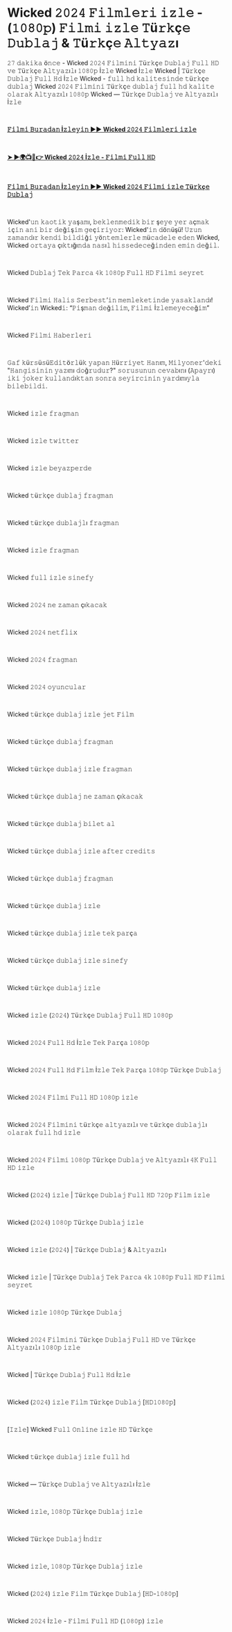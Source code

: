 <h1 style="text-align: left;">Wicked 𝟸𝟶𝟸𝟺 𝙵𝚒𝚕𝚖𝚕𝚎𝚛𝚒 𝚒𝚣𝚕𝚎 - (𝟷𝟶𝟾𝟶𝚙) 𝙵𝚒𝚕𝚖𝚒 𝚒𝚣𝚕𝚎 𝚃ü𝚛𝚔ç𝚎 𝙳𝚞𝚋𝚕𝚊𝚓 &amp; 𝚃ü𝚛𝚔ç𝚎 𝙰𝚕𝚝𝚢𝚊𝚣ı</h1><p>𝟸𝟽 𝚍𝚊𝚔𝚒𝚔𝚊 ö𝚗𝚌𝚎 - Wicked 𝟸𝟶𝟸𝟺 𝙵𝚒𝚕𝚖𝚒𝚗𝚒 𝚃ü𝚛𝚔ç𝚎 𝙳𝚞𝚋𝚕𝚊𝚓 𝙵𝚞𝚕𝚕 𝙷𝙳 𝚟𝚎 𝚃ü𝚛𝚔ç𝚎 𝙰𝚕𝚝𝚢𝚊𝚣ı𝚕ı 𝟷𝟶𝟾𝟶𝚙 İ𝚣𝚕𝚎 Wicked İ𝚣𝚕𝚎 Wicked | 𝚃ü𝚛𝚔ç𝚎 𝙳𝚞𝚋𝚕𝚊𝚓 𝙵𝚞𝚕𝚕 𝙷𝚍 İ𝚣𝚕𝚎 Wicked - 𝚏𝚞𝚕𝚕 𝚑𝚍 𝚔𝚊𝚕𝚒𝚝𝚎𝚜𝚒𝚗𝚍𝚎 𝚝ü𝚛𝚔ç𝚎 𝚍𝚞𝚋𝚕𝚊𝚓 Wicked 𝟸𝟶𝟸𝟺 𝙵𝚒𝚕𝚖𝚒𝚗𝚒 𝚃ü𝚛𝚔ç𝚎 𝚍𝚞𝚋𝚕𝚊𝚓 𝚏𝚞𝚕𝚕 𝚑𝚍 𝚔𝚊𝚕𝚒𝚝𝚎 𝚘𝚕𝚊𝚛𝚊𝚔 𝙰𝚕𝚝𝚢𝚊𝚣ı𝚕ı 𝟷𝟶𝟾𝟶𝚙 Wicked — 𝚃ü𝚛𝚔ç𝚎 𝙳𝚞𝚋𝚕𝚊𝚓 𝚟𝚎 𝙰𝚕𝚝𝚢𝚊𝚣ı𝚕ı İ𝚣𝚕𝚎</p><p><br /></p><p><a href="https://t.co/QJcueK4xDV" target="_blank"><b>𝙵𝚒𝚕𝚖𝚒 𝙱𝚞𝚛𝚊𝚍𝚊𝚗 İ𝚣𝚕𝚎𝚢𝚒𝚗 ▶▶ Wicked 𝟸𝟶𝟸𝟺 𝙵𝚒𝚕𝚖𝚕𝚎𝚛𝚒 𝚒𝚣𝚕𝚎</b></a></p><p><b><br /></b></p><p><a href="https://t.co/QJcueK4xDV" target="_blank"><b>➤ ►🌍📺📱👉 Wicked 𝟸𝟶𝟸𝟺 İ𝚣𝚕𝚎 - 𝙵𝚒𝚕𝚖𝚒 𝙵𝚞𝚕𝚕 𝙷𝙳</b></a></p><p><b><br /></b></p><p><a href="https://t.co/9zxhFLRHka" target="_blank"><b>𝙵𝚒𝚕𝚖𝚒 𝙱𝚞𝚛𝚊𝚍𝚊𝚗 İ𝚣𝚕𝚎𝚢𝚒𝚗 ▶▶ Wicked 𝟸𝟶𝟸𝟺 𝙵𝚒𝚕𝚖𝚒 𝚒𝚣𝚕𝚎 𝚃ü𝚛𝚔ç𝚎 𝙳𝚞𝚋𝚕𝚊𝚓</b></a></p><p><br /></p><p>Wicked'𝚞𝚗 𝚔𝚊𝚘𝚝𝚒𝚔 𝚢𝚊ş𝚊𝚖ı, 𝚋𝚎𝚔𝚕𝚎𝚗𝚖𝚎𝚍𝚒𝚔 𝚋𝚒𝚛 ş𝚎𝚢𝚎 𝚢𝚎𝚛 𝚊ç𝚖𝚊𝚔 𝚒ç𝚒𝚗 𝚊𝚗𝚒 𝚋𝚒𝚛 𝚍𝚎ğ𝚒ş𝚒𝚖 𝚐𝚎ç𝚒𝚛𝚒𝚢𝚘𝚛: Wicked'𝚒𝚗 𝚍ö𝚗üşü! 𝚄𝚣𝚞𝚗 𝚣𝚊𝚖𝚊𝚗𝚍ı𝚛 𝚔𝚎𝚗𝚍𝚒 𝚋𝚒𝚕𝚍𝚒ğ𝚒 𝚢ö𝚗𝚝𝚎𝚖𝚕𝚎𝚛𝚕𝚎 𝚖ü𝚌𝚊𝚍𝚎𝚕𝚎 𝚎𝚍𝚎𝚗 Wicked, Wicked 𝚘𝚛𝚝𝚊𝚢𝚊 çı𝚔𝚝ığı𝚗𝚍𝚊 𝚗𝚊𝚜ı𝚕 𝚑𝚒𝚜𝚜𝚎𝚍𝚎𝚌𝚎ğ𝚒𝚗𝚍𝚎𝚗 𝚎𝚖𝚒𝚗 𝚍𝚎ğ𝚒𝚕.</p><p><br /></p><p>Wicked 𝙳𝚞𝚋𝚕𝚊𝚓 𝚃𝚎𝚔 𝙿𝚊𝚛𝚌𝚊 𝟺𝚔 𝟷𝟶𝟾𝟶𝚙 𝙵𝚞𝚕𝚕 𝙷𝙳 𝙵𝚒𝚕𝚖𝚒 𝚜𝚎𝚢𝚛𝚎𝚝</p><p><br /></p><p>Wicked 𝙵𝚒𝚕𝚖𝚒 𝙷𝚊𝚕𝚒𝚜 𝚂𝚎𝚛𝚋𝚎𝚜𝚝’𝚒𝚗 𝚖𝚎𝚖𝚕𝚎𝚔𝚎𝚝𝚒𝚗𝚍𝚎 𝚢𝚊𝚜𝚊𝚔𝚕𝚊𝚗𝚍ı! Wicked’𝚒𝚗 Wicked𝚒: “𝙿𝚒ş𝚖𝚊𝚗 𝚍𝚎ğ𝚒𝚕𝚒𝚖, 𝙵𝚒𝚕𝚖𝚒 İ𝚣𝚕𝚎𝚖𝚎𝚢𝚎𝚌𝚎ğ𝚒𝚖”</p><p><br /></p><p>Wicked 𝙵𝚒𝚕𝚖𝚒 𝙷𝚊𝚋𝚎𝚛𝚕𝚎𝚛𝚒</p><p><br /></p><p>𝙶𝚊𝚏 𝚔ü𝚛𝚜ü𝚜ü𝙴𝚍𝚒𝚝ö𝚛𝚕ü𝚔 𝚢𝚊𝚙𝚊𝚗 𝙷ü𝚛𝚛𝚒𝚢𝚎𝚝 𝙷𝚊𝚗ı𝚖, 𝙼𝚒𝚕𝚢𝚘𝚗𝚎𝚛'𝚍𝚎𝚔𝚒 "𝙷𝚊𝚗𝚐𝚒𝚜𝚒𝚗𝚒𝚗 𝚢𝚊𝚣ı𝚖ı 𝚍𝚘ğ𝚛𝚞𝚍𝚞𝚛?" 𝚜𝚘𝚛𝚞𝚜𝚞𝚗𝚞𝚗 𝚌𝚎𝚟𝚊𝚋ı𝚗ı (𝙰𝚙𝚊𝚢𝚛ı) 𝚒𝚔𝚒 𝚓𝚘𝚔𝚎𝚛 𝚔𝚞𝚕𝚕𝚊𝚗𝚍ı𝚔𝚝𝚊𝚗 𝚜𝚘𝚗𝚛𝚊 𝚜𝚎𝚢𝚒𝚛𝚌𝚒𝚗𝚒𝚗 𝚢𝚊𝚛𝚍ı𝚖ı𝚢𝚕𝚊 𝚋𝚒𝚕𝚎𝚋𝚒𝚕𝚍𝚒.</p><p><br /></p><p>Wicked 𝚒𝚣𝚕𝚎 𝚏𝚛𝚊𝚐𝚖𝚊𝚗</p><p><br /></p><p>Wicked 𝚒𝚣𝚕𝚎 𝚝𝚠𝚒𝚝𝚝𝚎𝚛</p><p><br /></p><p>Wicked 𝚒𝚣𝚕𝚎 𝚋𝚎𝚢𝚊𝚣𝚙𝚎𝚛𝚍𝚎</p><p><br /></p><p>Wicked 𝚝ü𝚛𝚔ç𝚎 𝚍𝚞𝚋𝚕𝚊𝚓 𝚏𝚛𝚊𝚐𝚖𝚊𝚗</p><p><br /></p><p>Wicked 𝚝ü𝚛𝚔ç𝚎 𝚍𝚞𝚋𝚕𝚊𝚓𝚕ı 𝚏𝚛𝚊𝚐𝚖𝚊𝚗</p><p><br /></p><p>Wicked 𝚒𝚣𝚕𝚎 𝚏𝚛𝚊𝚐𝚖𝚊𝚗</p><p><br /></p><p>Wicked 𝚏𝚞𝚕𝚕 𝚒𝚣𝚕𝚎 𝚜𝚒𝚗𝚎𝚏𝚢</p><p><br /></p><p>Wicked 𝟸𝟶𝟸𝟺 𝚗𝚎 𝚣𝚊𝚖𝚊𝚗 çı𝚔𝚊𝚌𝚊𝚔</p><p><br /></p><p>Wicked 𝟸𝟶𝟸𝟺 𝚗𝚎𝚝𝚏𝚕𝚒𝚡</p><p><br /></p><p>Wicked 𝟸𝟶𝟸𝟺 𝚏𝚛𝚊𝚐𝚖𝚊𝚗</p><p><br /></p><p>Wicked 𝟸𝟶𝟸𝟺 𝚘𝚢𝚞𝚗𝚌𝚞𝚕𝚊𝚛</p><p><br /></p><p>Wicked 𝚝ü𝚛𝚔ç𝚎 𝚍𝚞𝚋𝚕𝚊𝚓 𝚒𝚣𝚕𝚎 𝚓𝚎𝚝 𝙵𝚒𝚕𝚖</p><p><br /></p><p>Wicked 𝚝ü𝚛𝚔ç𝚎 𝚍𝚞𝚋𝚕𝚊𝚓 𝚏𝚛𝚊𝚐𝚖𝚊𝚗</p><p><br /></p><p>Wicked 𝚝ü𝚛𝚔ç𝚎 𝚍𝚞𝚋𝚕𝚊𝚓 𝚒𝚣𝚕𝚎 𝚏𝚛𝚊𝚐𝚖𝚊𝚗</p><p><br /></p><p>Wicked 𝚝ü𝚛𝚔ç𝚎 𝚍𝚞𝚋𝚕𝚊𝚓 𝚗𝚎 𝚣𝚊𝚖𝚊𝚗 çı𝚔𝚊𝚌𝚊𝚔</p><p><br /></p><p>Wicked 𝚝ü𝚛𝚔ç𝚎 𝚍𝚞𝚋𝚕𝚊𝚓 𝚋𝚒𝚕𝚎𝚝 𝚊𝚕</p><p><br /></p><p>Wicked 𝚝ü𝚛𝚔ç𝚎 𝚍𝚞𝚋𝚕𝚊𝚓 𝚒𝚣𝚕𝚎 𝚊𝚏𝚝𝚎𝚛 𝚌𝚛𝚎𝚍𝚒𝚝𝚜</p><p><br /></p><p>Wicked 𝚝ü𝚛𝚔ç𝚎 𝚍𝚞𝚋𝚕𝚊𝚓 𝚏𝚛𝚊𝚐𝚖𝚊𝚗</p><p><br /></p><p>Wicked 𝚝ü𝚛𝚔ç𝚎 𝚍𝚞𝚋𝚕𝚊𝚓 𝚒𝚣𝚕𝚎</p><p><br /></p><p>Wicked 𝚝ü𝚛𝚔ç𝚎 𝚍𝚞𝚋𝚕𝚊𝚓 𝚒𝚣𝚕𝚎 𝚝𝚎𝚔 𝚙𝚊𝚛ç𝚊</p><p><br /></p><p>Wicked 𝚝ü𝚛𝚔ç𝚎 𝚍𝚞𝚋𝚕𝚊𝚓 𝚒𝚣𝚕𝚎 𝚜𝚒𝚗𝚎𝚏𝚢</p><p><br /></p><p>Wicked 𝚝ü𝚛𝚔ç𝚎 𝚍𝚞𝚋𝚕𝚊𝚓 𝚒𝚣𝚕𝚎</p><p><br /></p><p>Wicked 𝚒𝚣𝚕𝚎 (𝟸𝟶𝟸𝟺) 𝚃ü𝚛𝚔ç𝚎 𝙳𝚞𝚋𝚕𝚊𝚓 𝙵𝚞𝚕𝚕 𝙷𝙳 𝟷𝟶𝟾𝟶𝚙</p><p><br /></p><p>Wicked 𝟸𝟶𝟸𝟺 𝙵𝚞𝚕𝚕 𝙷𝚍 İ𝚣𝚕𝚎 𝚃𝚎𝚔 𝙿𝚊𝚛ç𝚊 𝟷𝟶𝟾𝟶𝚙</p><p><br /></p><p>Wicked 𝟸𝟶𝟸𝟺 𝙵𝚞𝚕𝚕 𝙷𝚍 𝙵𝚒𝚕𝚖 İ𝚣𝚕𝚎 𝚃𝚎𝚔 𝙿𝚊𝚛ç𝚊 𝟷𝟶𝟾𝟶𝚙 𝚃ü𝚛𝚔ç𝚎 𝙳𝚞𝚋𝚕𝚊𝚓</p><p><br /></p><p>Wicked 𝟸𝟶𝟸𝟺 𝙵𝚒𝚕𝚖𝚒 𝙵𝚞𝚕𝚕 𝙷𝙳 𝟷𝟶𝟾𝟶𝚙 𝚒𝚣𝚕𝚎</p><p><br /></p><p>Wicked 𝟸𝟶𝟸𝟺 𝙵𝚒𝚕𝚖𝚒𝚗𝚒 𝚝ü𝚛𝚔ç𝚎 𝚊𝚕𝚝𝚢𝚊𝚣ı𝚕ı 𝚟𝚎 𝚝ü𝚛𝚔ç𝚎 𝚍𝚞𝚋𝚕𝚊𝚓𝚕ı 𝚘𝚕𝚊𝚛𝚊𝚔 𝚏𝚞𝚕𝚕 𝚑𝚍 𝚒𝚣𝚕𝚎</p><p><br /></p><p>Wicked 𝟸𝟶𝟸𝟺 𝙵𝚒𝚕𝚖𝚒 𝟷𝟶𝟾𝟶𝚙 𝚃ü𝚛𝚔ç𝚎 𝙳𝚞𝚋𝚕𝚊𝚓 𝚟𝚎 𝙰𝚕𝚝𝚢𝚊𝚣ı𝚕ı 𝟺𝙺 𝙵𝚞𝚕𝚕 𝙷𝙳 𝚒𝚣𝚕𝚎</p><p><br /></p><p>Wicked (𝟸𝟶𝟸𝟺) 𝚒𝚣𝚕𝚎 | 𝚃ü𝚛𝚔ç𝚎 𝙳𝚞𝚋𝚕𝚊𝚓 𝙵𝚞𝚕𝚕 𝙷𝙳 𝟽𝟸𝟶𝚙 𝙵𝚒𝚕𝚖 𝚒𝚣𝚕𝚎</p><p><br /></p><p>Wicked (𝟸𝟶𝟸𝟺) 𝟷𝟶𝟾𝟶𝚙 𝚃ü𝚛𝚔ç𝚎 𝙳𝚞𝚋𝚕𝚊𝚓 𝚒𝚣𝚕𝚎</p><p><br /></p><p>Wicked 𝚒𝚣𝚕𝚎 (𝟸𝟶𝟸𝟺) | 𝚃ü𝚛𝚔ç𝚎 𝙳𝚞𝚋𝚕𝚊𝚓 &amp; 𝙰𝚕𝚝𝚢𝚊𝚣ı𝚕ı</p><p><br /></p><p>Wicked 𝚒𝚣𝚕𝚎 | 𝚃ü𝚛𝚔ç𝚎 𝙳𝚞𝚋𝚕𝚊𝚓 𝚃𝚎𝚔 𝙿𝚊𝚛𝚌𝚊 𝟺𝚔 𝟷𝟶𝟾𝟶𝚙 𝙵𝚞𝚕𝚕 𝙷𝙳 𝙵𝚒𝚕𝚖𝚒 𝚜𝚎𝚢𝚛𝚎𝚝</p><p><br /></p><p>Wicked 𝚒𝚣𝚕𝚎 𝟷𝟶𝟾𝟶𝚙 𝚃ü𝚛𝚔ç𝚎 𝙳𝚞𝚋𝚕𝚊𝚓</p><p><br /></p><p>Wicked 𝟸𝟶𝟸𝟺 𝙵𝚒𝚕𝚖𝚒𝚗𝚒 𝚃ü𝚛𝚔ç𝚎 𝙳𝚞𝚋𝚕𝚊𝚓 𝙵𝚞𝚕𝚕 𝙷𝙳 𝚟𝚎 𝚃ü𝚛𝚔ç𝚎 𝙰𝚕𝚝𝚢𝚊𝚣ı𝚕ı 𝟷𝟶𝟾𝟶𝚙 𝚒𝚣𝚕𝚎</p><p><br /></p><p>Wicked | 𝚃ü𝚛𝚔ç𝚎 𝙳𝚞𝚋𝚕𝚊𝚓 𝙵𝚞𝚕𝚕 𝙷𝚍 İ𝚣𝚕𝚎</p><p><br /></p><p>Wicked (𝟸𝟶𝟸𝟺) 𝚒𝚣𝚕𝚎 𝙵𝚒𝚕𝚖 𝚃ü𝚛𝚔ç𝚎 𝙳𝚞𝚋𝚕𝚊𝚓 [𝙷𝙳𝟷𝟶𝟾𝟶𝚙]</p><p><br /></p><p>[𝙸𝚣𝚕𝚎] Wicked 𝙵𝚞𝚕𝚕 𝙾𝚗𝚕𝚒𝚗𝚎 𝚒𝚣𝚕𝚎 𝙷𝙳 𝚃ü𝚛𝚔ç𝚎</p><p><br /></p><p>Wicked 𝚝ü𝚛𝚔ç𝚎 𝚍𝚞𝚋𝚕𝚊𝚓 𝚒𝚣𝚕𝚎 𝚏𝚞𝚕𝚕 𝚑𝚍</p><p><br /></p><p>Wicked — 𝚃ü𝚛𝚔ç𝚎 𝙳𝚞𝚋𝚕𝚊𝚓 𝚟𝚎 𝙰𝚕𝚝𝚢𝚊𝚣ı𝚕ı İ𝚣𝚕𝚎</p><p><br /></p><p>Wicked 𝚒𝚣𝚕𝚎, 𝟷𝟶𝟾𝟶𝚙 𝚃ü𝚛𝚔ç𝚎 𝙳𝚞𝚋𝚕𝚊𝚓 𝚒𝚣𝚕𝚎</p><p><br /></p><p>Wicked 𝚃ü𝚛𝚔ç𝚎 𝙳𝚞𝚋𝚕𝚊𝚓 İ𝚗𝚍𝚒̇𝚛</p><p><br /></p><p>Wicked 𝚒𝚣𝚕𝚎, 𝟷𝟶𝟾𝟶𝚙 𝚃ü𝚛𝚔ç𝚎 𝙳𝚞𝚋𝚕𝚊𝚓 𝚒𝚣𝚕𝚎</p><p><br /></p><p>Wicked (𝟸𝟶𝟸𝟺) 𝚒𝚣𝚕𝚎 𝙵𝚒𝚕𝚖 𝚃ü𝚛𝚔ç𝚎 𝙳𝚞𝚋𝚕𝚊𝚓 [𝙷𝙳-𝟷𝟶𝟾𝟶𝚙]</p><p><br /></p><p>Wicked 𝟸𝟶𝟸𝟺 İ𝚣𝚕𝚎 - 𝙵𝚒𝚕𝚖𝚒 𝙵𝚞𝚕𝚕 𝙷𝙳 (𝟷𝟶𝟾𝟶𝚙) 𝚒𝚣𝚕𝚎</p>
